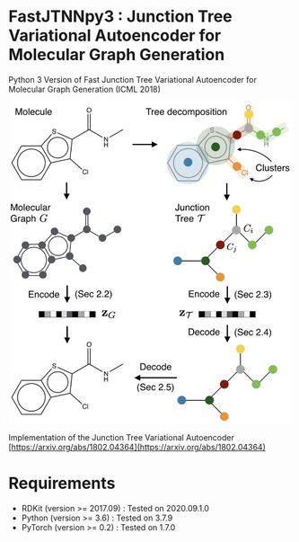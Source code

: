 # FastJTNNpy3 : Junction Tree Variational Autoencoder for Molecular Graph Generation
Python 3 Version of Fast Junction Tree Variational Autoencoder for Molecular Graph Generation (ICML 2018)

<img src="https://github.com/Bibyutatsu/FastJTNNpy3/blob/master/Old/paradigm.png" width="600">

Implementation of the Junction Tree Variational Autoencoder [https://arxiv.org/abs/1802.04364](https://arxiv.org/abs/1802.04364)

# Requirements
* RDKit (version >= 2017.09)    : Tested on 2020.09.1.0
* Python (version >= 3.6)       : Tested on 3.7.9
* PyTorch (version >= 0.2)      : Tested on 1.7.0

